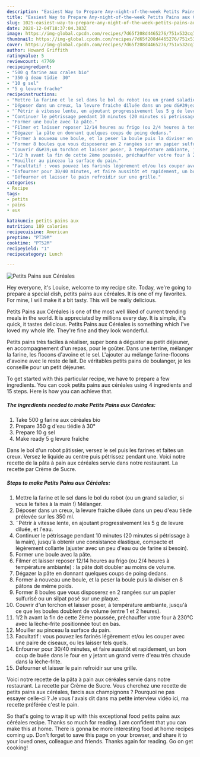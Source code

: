 ```yaml
---
description: "Easiest Way to Prepare Any-night-of-the-week Petits Pains aux Céréales"
title: "Easiest Way to Prepare Any-night-of-the-week Petits Pains aux Céréales"
slug: 1025-easiest-way-to-prepare-any-night-of-the-week-petits-pains-aux-cereales
date: 2020-12-04T18:37:04.383Z
image: https://img-global.cpcdn.com/recipes/7d65f208d4465276/751x532cq70/petits-pains-aux-cereales-photo-principale-de-la-recette.jpg
thumbnail: https://img-global.cpcdn.com/recipes/7d65f208d4465276/751x532cq70/petits-pains-aux-cereales-photo-principale-de-la-recette.jpg
cover: https://img-global.cpcdn.com/recipes/7d65f208d4465276/751x532cq70/petits-pains-aux-cereales-photo-principale-de-la-recette.jpg
author: Howard Griffith
ratingvalue: 5
reviewcount: 47769
recipeingredient:
- "500 g farine aux crales bio"
- "350 g deau tidie  30"
- "10 g sel"
- "5 g levure frache"
recipeinstructions:
- "Mettre la farine et le sel dans le bol du robot (ou un grand saladier, si vous le faites à la main !) Mélanger."
- "Déposer dans un creux, la levure fraiche diluée dans un peu d&#39;eau tiède prélevée sur les 350 ml."
- "¨Pétrir à vitesse lente, en ajoutant progressivement les 5 g de levure diluée, et l&#39;eau."
- "Continuer le pétrissage pendant 10 minutes (20 minutes si pétrissage à la main), jusqu&#39;à obtenir une consistance élastique, compacte et légèrement collante (ajuster avec un peu d&#39;eau ou de farine si besoin)."
- "Former une boule avec la pâte."
- "Filmer et laisser reposer 12/14 heures au frigo (ou 2/4 heures à température ambiante) : la pâte doit doubler au moins de volume."
- "Dégazer la pâte en donnant quelques coups de poing dedans."
- "Former à nouveau une boule, et la peser la boule puis la diviser en 8 pâtons de même poids."
- "Former 8 boules que vous disposerez en 2 rangées sur un papier sulfurisé ou un silpat posé sur une plaque."
- "Couvrir d&#39;un torchon et laisser poser, à température ambiante, jusqu&#39;à ce que les boules doublent de volume (entre 1 et 2 heures)."
- "1/2 h avant la fin de cette 2ème poussée, préchauffer votre four à 230°C avec la lèche-frite positionnée tout en bas."
- "Mouiller au pinceau la surface du pain."
- "Facultatif : vous pouvez les farinés légèrement et/ou les couper avec une paire de ciseaux, ou les laisser tels quels."
- "Enfourner pour 30/40 minutes, et faire aussitôt et rapidement, un bon coup de buée dans le four en y jetant un grand verre d&#39;eau très chaude dans la lèche-frite."
- "Défourner et laisser le pain refroidir sur une grille."
categories:
- Recipe
tags:
- petits
- pains
- aux

katakunci: petits pains aux 
nutrition: 189 calories
recipecuisine: American
preptime: "PT39M"
cooktime: "PT52M"
recipeyield: "1"
recipecategory: Lunch

---
```



![Petits Pains aux Céréales](https://img-global.cpcdn.com/recipes/7d65f208d4465276/751x532cq70/petits-pains-aux-cereales-photo-principale-de-la-recette.jpg)

Hey everyone, it's Louise, welcome to my recipe site. Today, we're going to prepare a special dish, petits pains aux céréales. It is one of my favorites. For mine, I will make it a bit tasty. This will be really delicious.

Petits Pains aux Céréales is one of the most well liked of current trending meals in the world. It is appreciated by millions every day. It is simple, it's quick, it tastes delicious. Petits Pains aux Céréales is something which I've loved my whole life. They're fine and they look wonderful.

Petits pains très faciles à réaliser, super bons à déguster au petit déjeuner, en accompagnement d&#39;un repas, pour le goûter. Dans une terrine, mélanger la farine, les flocons d&#39;avoine et le sel. L&#39;ajouter au mélange farine-flocons d&#39;avoine avec le reste de lait. De véritables petits pains de boulanger, je les conseille pour un petit déjeuner.


To get started with this particular recipe, we have to prepare a few ingredients. You can cook petits pains aux céréales using 4 ingredients and 15 steps. Here is how you can achieve that.

<!--inarticleads1-->

##### The ingredients needed to make Petits Pains aux Céréales:

1. Take 500 g farine aux céréales bio
1. Prepare 350 g d&#39;eau tiédie à 30°
1. Prepare 10 g sel
1. Make ready 5 g levure fraîche


Dans le bol d&#39;un robot pâtissier, versez le sel puis les farines et faites un creux. Versez le liquide au centre puis pétrissez pendant une. Voici notre recette de la pâta à pain aux céréales servie dans notre restaurant. La recette par Crème de Sucre. 

<!--inarticleads2-->

##### Steps to make Petits Pains aux Céréales:

1. Mettre la farine et le sel dans le bol du robot (ou un grand saladier, si vous le faites à la main !) Mélanger.
1. Déposer dans un creux, la levure fraiche diluée dans un peu d&#39;eau tiède prélevée sur les 350 ml.
1. ¨Pétrir à vitesse lente, en ajoutant progressivement les 5 g de levure diluée, et l&#39;eau.
1. Continuer le pétrissage pendant 10 minutes (20 minutes si pétrissage à la main), jusqu&#39;à obtenir une consistance élastique, compacte et légèrement collante (ajuster avec un peu d&#39;eau ou de farine si besoin).
1. Former une boule avec la pâte.
1. Filmer et laisser reposer 12/14 heures au frigo (ou 2/4 heures à température ambiante) : la pâte doit doubler au moins de volume.
1. Dégazer la pâte en donnant quelques coups de poing dedans.
1. Former à nouveau une boule, et la peser la boule puis la diviser en 8 pâtons de même poids.
1. Former 8 boules que vous disposerez en 2 rangées sur un papier sulfurisé ou un silpat posé sur une plaque.
1. Couvrir d&#39;un torchon et laisser poser, à température ambiante, jusqu&#39;à ce que les boules doublent de volume (entre 1 et 2 heures).
1. 1/2 h avant la fin de cette 2ème poussée, préchauffer votre four à 230°C avec la lèche-frite positionnée tout en bas.
1. Mouiller au pinceau la surface du pain.
1. Facultatif : vous pouvez les farinés légèrement et/ou les couper avec une paire de ciseaux, ou les laisser tels quels.
1. Enfourner pour 30/40 minutes, et faire aussitôt et rapidement, un bon coup de buée dans le four en y jetant un grand verre d&#39;eau très chaude dans la lèche-frite.
1. Défourner et laisser le pain refroidir sur une grille.


Voici notre recette de la pâta à pain aux céréales servie dans notre restaurant. La recette par Crème de Sucre. Vous cherchez une recette de petits pains aux céréales, farcis aux champignons ? Pourquoi ne pas essayer celle-ci ? Je vous l&#39;avais dit dans ma petite interview vidéo ici, ma recette préférée c&#39;est le pain. 

So that's going to wrap it up with this exceptional food petits pains aux céréales recipe. Thanks so much for reading. I am confident that you can make this at home. There is gonna be more interesting food at home recipes coming up. Don't forget to save this page on your browser, and share it to your loved ones, colleague and friends. Thanks again for reading. Go on get cooking!
